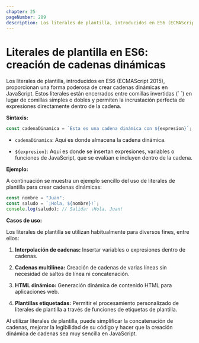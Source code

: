 ```yaml
---
chapter: 25
pageNumber: 289
description: Los literales de plantilla, introducidos en ES6 (ECMAScript 2015), ofrecen una forma poderosa de crear cadenas dinámicas en JavaScript. Le permiten incrustar expresiones directamente dentro de cadenas, haciendo que su código sea más legible y expresivo. Los literales de plantilla se usan comúnmente para generar contenido dinámico, como HTML, y para simplificar la manipulación de cadenas en JavaScript.
---
```


# Literales de plantilla en ES6: creación de cadenas dinámicas

Los literales de plantilla, introducidos en ES6 (ECMAScript 2015), proporcionan una forma poderosa de crear cadenas dinámicas en JavaScript. Estos literales están encerrados entre comillas invertidas (\` \`) en lugar de comillas simples o dobles y permiten la incrustación perfecta de expresiones directamente dentro de la cadena.

**Sintaxis:**

```javascript
const cadenaDinamica = `Esta es una cadena dinámica con ${expresion}`;
```

- `cadenaDinamica`: Aquí es donde almacena la cadena dinámica.

- `${expresion}`: Aquí es donde se insertan expresiones, variables o funciones de JavaScript, que se evalúan e incluyen dentro de la cadena.

**Ejemplo:**

A continuación se muestra un ejemplo sencillo del uso de literales de plantilla para crear cadenas dinámicas:

```javascript
const nombre = "Juan";
const saludo = `¡Hola, ${nombre}!`;
console.log(saludo); // Salida: ¡Hola, Juan!
```

**Casos de uso:**

Los literales de plantilla se utilizan habitualmente para diversos fines, entre ellos:

1. **Interpolación de cadenas:** Insertar variables o expresiones dentro de cadenas.

2. **Cadenas multilínea:** Creación de cadenas de varias líneas sin necesidad de saltos de línea ni concatenación.

3. **HTML dinámico:** Generación dinámica de contenido HTML para aplicaciones web.

4. **Plantillas etiquetadas:** Permitir el procesamiento personalizado de literales de plantilla a través de funciones de etiquetas de plantilla.

Al utilizar literales de plantilla, puede simplificar la concatenación de cadenas, mejorar la legibilidad de su código y hacer que la creación dinámica de cadenas sea muy sencilla en JavaScript.
